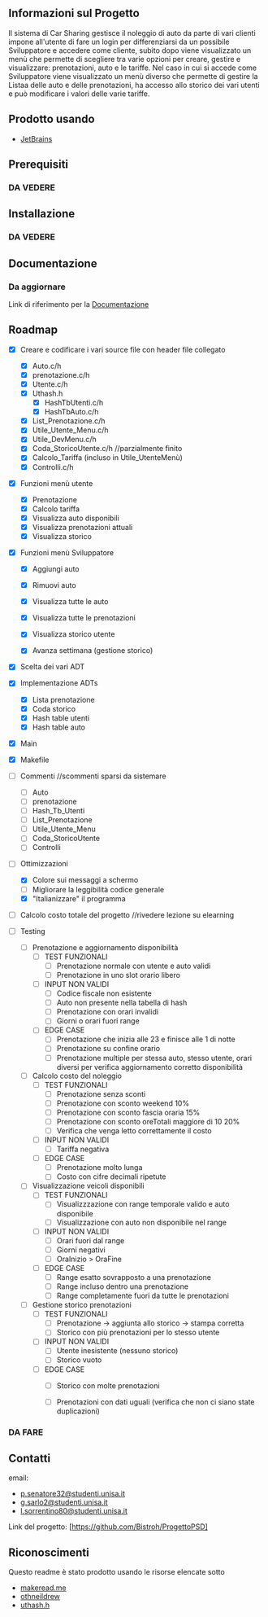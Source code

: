 
## Informazioni sul Progetto

Il sistema di Car Sharing gestisce il noleggio di auto da parte di vari clienti impone all'utente di fare un login per differenziarsi da un possibile Sviluppatore e accedere come cliente, subito dopo viene visualizzato un menù che permette di scegliere tra varie opzioni per creare, gestire e visualizzare: prenotazioni, auto e le tariffe. Nel caso in cui si accede come Sviluppatore viene visualizzato un menù diverso che permette di gestire la Listaa delle auto e delle prenotazioni, ha accesso allo storico dei vari utenti e può modificare i valori delle varie tariffe.

## Prodotto usando

- [JetBrains](https://www.jetbrains.com)

## Prerequisiti
### DA VEDERE

## Installazione
### DA VEDERE

## Documentazione
### Da aggiornare
Link di riferimento per la [Documentazione](https://example.com)

## Roadmap

- [X] Creare e codificare i vari source file con header file collegato
  - [X] Auto.c/h
  - [X] prenotazione.c/h
  - [X] Utente.c/h
  - [X] Uthash.h
    - [X] HashTbUtenti.c/h
    - [X] HashTbAuto.c/h
  - [X] List_Prenotazione.c/h
  - [X] Utile_Utente_Menu.c/h
  - [X] Utile_DevMenu.c/h
  - [X] Coda_StoricoUtente.c/h //parzialmente finito
  - [X] Calcolo_Tariffa (incluso in Utile_UtenteMenù)
  - [X] Controlli.c/h
        
- [X] Funzioni menù utente
  - [X] Prenotazione
  - [X] Calcolo tariffa
  - [X] Visualizza auto disponibili
  - [X] Visualizza prenotazioni attuali
  - [X] Visualizza storico
     
- [X] Funzioni menù Sviluppatore
  - [X] Aggiungi auto
  - [X] Rimuovi auto
  - [X] Visualizza tutte le auto
  - [X] Visualizza tutte le prenotazioni
  - [X] Visualizza storico utente
  - [X] Avanza settimana (gestione storico)
        
        
- [X] Scelta dei vari ADT
- [X] Implementazione ADTs
  - [X] Lista prenotazione 
  - [X] Coda storico
  - [X] Hash table utenti
  - [X] Hash table auto
        
- [X] Main
- [X] Makefile
      
- [ ] Commenti  //scommenti sparsi da sistemare
  - [ ] Auto
  - [ ] prenotazione
  - [ ] Hash_Tb_Utenti
  - [ ] List_Prenotazione
  - [ ] Utile_Utente_Menu
  - [ ] Coda_StoricoUtente
  - [ ] Controlli
     
- [ ] Ottimizzazioni
  - [X] Colore sui messaggi a schermo
  - [ ] Migliorare la leggibilità codice generale
  - [X] "Italianizzare" il programma 
     
- [ ] Calcolo costo totale del progetto //rivedere lezione su elearning
     
- [ ] Testing
  - [ ] Prenotazione e aggiornamento disponibilità
    - [ ] TEST FUNZIONALI
      - [ ] Prenotazione normale con utente e auto validi 
      - [ ] Prenotazione in uno slot orario libero 
    - [ ] INPUT NON VALIDI
      - [ ] Codice fiscale non esistente 
      - [ ] Auto non presente nella tabella di hash 
      - [ ] Prenotazione con orari invalidi 
      - [ ] Giorni o orari fuori range 
    - [ ] EDGE CASE
      - [ ] Prenotazione che inizia alle 23 e finisce alle 1 di notte 
      - [ ] Prenotazione su confine orario 
      - [ ] Prenotazione multiple per stessa auto, stesso utente, orari diversi per verifica aggiornamento corretto disponibilità
            
  - [ ] Calcolo costo del noleggio
    - [ ] TEST FUNZIONALI
      - [ ] Prenotazione senza sconti 
      - [ ] Prenotazione con sconto weekend 10% 
      - [ ] Prenotazione con sconto fascia oraria 15% 
      - [ ] Prenotazione con sconto oreTotali maggiore di 10 20%
      - [ ] Verifica che venga letto correttamente il costo
    - [ ] INPUT NON VALIDI
      - [ ] Tariffa negativa 
    - [ ] EDGE CASE
      - [ ] Prenotazione molto lunga
      - [ ] Costo con cifre decimali ripetute
            
  - [ ] Visualizzazione veicoli disponibili
    - [ ] TEST FUNZIONALI
      - [ ] Visualizzzazione con range temporale valido e auto disponibile
      - [ ] Visualizzazione con auto non disponibile nel range     
    - [ ] INPUT NON VALIDI
      - [ ] Orari fuori dal range
      - [ ] Giorni negativi
      - [ ] OraInizio > OraFine
    - [ ] EDGE CASE
      - [ ] Range esatto sovrapposto a una prenotazione
      - [ ] Range incluso dentro una prenotazione
      - [ ] Range completamente fuori da tutte le prenotazioni
            
  - [ ] Gestione storico prenotazioni
    - [ ] TEST FUNZIONALI
      - [ ] Prenotazione -> aggiunta allo storico -> stampa corretta
      - [ ] Storico con più prenotazioni per lo stesso utente
    - [ ] INPUT NON VALIDI
      - [ ] Utente inesistente (nessuno storico)
      - [ ] Storico vuoto
    - [ ] EDGE CASE
      - [ ] Storico con molte prenotazioni
      - [ ] Prenotazioni con dati uguali (verifica che non ci siano state duplicazioni)
     
      
### DA FARE


## Contatti

email: 
- p.senatore32@studenti.unisa.it
- g.sarlo2@studenti.unisa.it
- l.sorrentino80@studenti.unisa.it

Link del progetto: [https://github.com/Bistroh/ProgettoPSD]

## Riconoscimenti

Questo readme è stato prodotto usando le risorse elencate sotto 
- [makeread.me](https://github.com/ShaanCoding/ReadME-Generator)
- [othneildrew](https://github.com/othneildrew/Best-README-Template)
- [uthash.h](https://troydhanson.github.io/uthash/)
